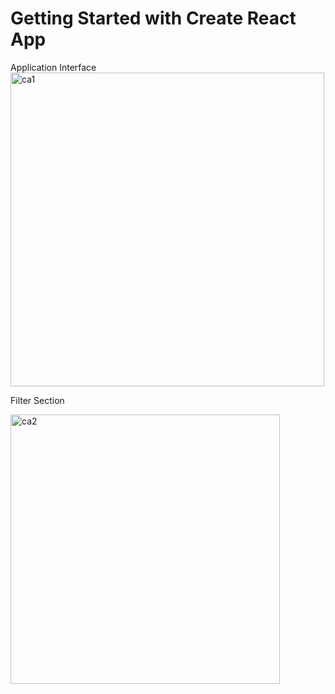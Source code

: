 # Getting Started with Create React App
Application Interface
<img width="502" alt="ca1" src="https://user-images.githubusercontent.com/93713307/231576928-9c3ab55b-ff4f-42b7-a0bd-1cb704d0720b.png">

Filter Section

<img width="431" alt="ca2" src="https://user-images.githubusercontent.com/93713307/231577062-51e86956-2009-4374-aee7-9ea14c1a8efc.png">


